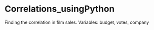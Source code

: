 # Correlations_usingPython
Finding the correlation in film sales. Variables: budget, votes, company
